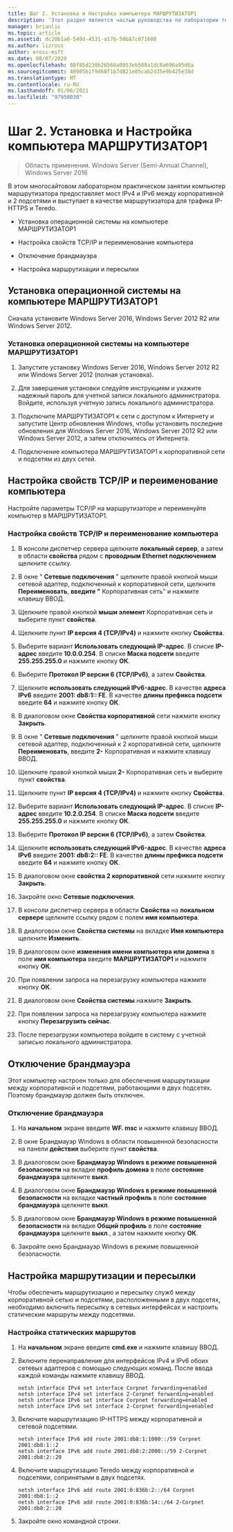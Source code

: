 ```yaml
---
title: Шаг 2. Установка и Настройка компьютера МАРШРУТИЗАТОР1
description: 'Этот раздел является частью руководства по лаборатории тестирования: демонстрация многосайтового развертывания DirectAccess для Windows Server 2016'
manager: brianlic
ms.topic: article
ms.assetid: dc20b1a0-540d-4531-a176-50b87c071600
ms.author: lizross
author: eross-msft
ms.date: 08/07/2020
ms.openlocfilehash: 88f85d230b26566a0053eb508a1dc8a696a95d6a
ms.sourcegitcommit: 40905b1f9d68f1b7d821e05cab2d35e9b425e38d
ms.translationtype: MT
ms.contentlocale: ru-RU
ms.lasthandoff: 01/06/2021
ms.locfileid: "97950030"
---
```

# <a name="step-2-install-and-configure-router1"></a>Шаг 2. Установка и Настройка компьютера МАРШРУТИЗАТОР1

>Область применения. Windows Server (Semi-Annual Channel), Windows Server 2016

В этом многосайтовом лабораторном практическом занятии компьютер маршрутизатора предоставляет мост IPv4 и IPv6 между корпоративной и 2 подсетями и выступает в качестве маршрутизатора для трафика IP-HTTPS и Teredo.

- Установка операционной системы на компьютере МАРШРУТИЗАТОР1

- Настройка свойств TCP/IP и переименование компьютера

- Отключение брандмауэра

- Настройка маршрутизации и пересылки

## <a name="install-the-operating-system-on-router1"></a>Установка операционной системы на компьютере МАРШРУТИЗАТОР1
Сначала установите Windows Server 2016, Windows Server 2012 R2 или Windows Server 2012.

### <a name="to-install-the-operating-system-on-router1"></a>Установка операционной системы на компьютере МАРШРУТИЗАТОР1

1.  Запустите установку Windows Server 2016, Windows Server 2012 R2 или Windows Server 2012 (полная установка).

2.  Для завершения установки следуйте инструкциям и укажите надежный пароль для учетной записи локального администратора. Войдите, используя учетную запись локального администратора.

3.  Подключите МАРШРУТИЗАТОР1 к сети с доступом к Интернету и запустите Центр обновления Windows, чтобы установить последние обновления для Windows Server 2016, Windows Server 2012 R2 или Windows Server 2012, а затем отключитесь от Интернета.

4.  Подключение компьютера МАРШРУТИЗАТОР1 к корпоративной сети и подсетям из двух сетей.

## <a name="configure-tcpip-properties-and-rename-the-computer"></a>Настройка свойств TCP/IP и переименование компьютера
Настройте параметры TCP/IP на маршрутизаторе и переименуйте компьютер в МАРШРУТИЗАТОР1.

### <a name="to-configure-tcpip-properties-and-rename-the-computer"></a>Настройка свойств TCP/IP и переименование компьютера

1.  В консоли диспетчер сервера щелкните **локальный сервер**, а затем в области **свойства** рядом с **проводным Ethernet подключением** щелкните ссылку.

2.  В окне " **Сетевые подключения** " щелкните правой кнопкой мыши сетевой адаптер, подключенный к корпоративной сети, щелкните **Переименовать**, **введите "** Корпоративная сеть" и нажмите клавишу ВВОД.

3.  Щелкните правой кнопкой **мыши элемент** Корпоративная сеть и выберите пункт **свойства**.

4.  Щелкните пункт **IP версия 4 (TCP/IPv4)** и нажмите кнопку **Свойства**.

5.  Выберите вариант **Использовать следующий IP-адрес**. В списке **IP-адрес** введите **10.0.0.254**. В списке **Маска подсети** введите **255.255.255.0** и нажмите кнопку **ОК**.

6.  Выберите **Протокол IP версии 6 (TCP/IPv6)**, а затем **Свойства**.

7.  Щелкните **использовать следующий IPv6-адрес**. В качестве **адреса IPv6** введите **2001: db8:1:: FE**. В качестве **длины префикса подсети** введите **64** и нажмите кнопку **ОК**.

8.  В диалоговом окне **Свойства корпоративной** сети нажмите кнопку **Закрыть**.

9. В окне " **Сетевые подключения** " щелкните правой кнопкой мыши сетевой адаптер, подключенный к 2 корпоративной сети, щелкните **Переименовать**, введите **2-** Корпоративная и нажмите клавишу ВВОД.

10. Щелкните правой кнопкой мыши **2-** Корпоративная сеть и выберите пункт **свойства**.

11. Щелкните пункт **IP версия 4 (TCP/IPv4)** и нажмите кнопку **Свойства**.

12. Выберите вариант **Использовать следующий IP-адрес**. В списке **IP-адрес** введите **10.2.0.254**. В списке **Маска подсети** введите **255.255.255.0** и нажмите кнопку **ОК**.

13. Выберите **Протокол IP версии 6 (TCP/IPv6)**, а затем **Свойства**.

14. Щелкните **использовать следующий IPv6-адрес**. В качестве **адреса IPv6** введите **2001: db8:2:: FE**. В качестве **длины префикса подсети** введите **64** и нажмите кнопку **ОК**.

15. В диалоговом окне **свойства 2 корпоративной** сети нажмите кнопку **Закрыть**.

16. Закройте окно **Сетевые подключения**.

17. В консоли диспетчер сервера в области **Свойства** на **локальном сервере** щелкните ссылку рядом с полем **имя компьютера**.

18. В диалоговом окне **Свойства системы** на вкладке **Имя компьютера** щелкните **Изменить**.

19. В диалоговом окне **изменения имени компьютера или домена** в поле **имя компьютера** введите **МАРШРУТИЗАТОР1** и нажмите кнопку **ОК**.

20. При появлении запроса на перезагрузку компьютера нажмите кнопку **ОК**.

21. В диалоговом окне **Свойства системы** нажмите **Закрыть**.

22. При появлении запроса на перезагрузку компьютера нажмите кнопку **Перезагрузить сейчас**.

23. После перезагрузки компьютера войдите в систему с учетной записью локального администратора.

## <a name="turn-off-the-firewall"></a>Отключение брандмауэра
Этот компьютер настроен только для обеспечения маршрутизации между корпоративной и подсетями, работающими в двух подсетях. Поэтому брандмауэр должен быть отключен.

### <a name="to-turn-off-the-firewall"></a>Отключение брандмауэра

1.  На **начальном** экране введите **WF. msc** и нажмите клавишу ВВОД.

2.  В окне Брандмауэр Windows в области повышенной безопасности на панели **действия** выберите пункт **свойства**.

3.  В диалоговом окне **Брандмауэр Windows в режиме повышенной безопасности** на вкладке **профиль домена** в поле **состояние брандмауэра** щелкните **выкл**.

4.  В диалоговом окне **Брандмауэр Windows в режиме повышенной безопасности** на вкладке **частный профиль** в поле **состояние брандмауэра** щелкните **выкл**.

5.  В диалоговом окне **Брандмауэр Windows в режиме повышенной безопасности** на вкладке **Общий профиль** в поле **состояние брандмауэра** щелкните **выкл**., а затем нажмите кнопку **ОК**.

6.  Закройте окно Брандмауэр Windows в режиме повышенной безопасности.

## <a name="configure-routing-and-forwarding"></a>Настройка маршрутизации и пересылки
Чтобы обеспечить маршрутизацию и пересылку служб между корпоративной сетью и подсетями, расположенными в двух подсетях, необходимо включить пересылку в сетевых интерфейсах и настроить статические маршруты между подсетями.

### <a name="to-configure-static-routes"></a>Настройка статических маршрутов

1.  На **начальном** экране введите **cmd.exe** и нажмите клавишу ВВОД.

2.  Включите перенаправление для интерфейсов IPv4 и IPv6 обоих сетевых адаптеров с помощью следующих команд. После ввода каждой команды нажмите клавишу ВВОД.

    ```
    netsh interface IPv4 set interface Corpnet forwarding=enabled
    netsh interface IPv4 set interface 2-Corpnet forwarding=enabled
    netsh interface IPv6 set interface Corpnet forwarding=enabled
    netsh interface IPv6 set interface 2-Corpnet forwarding=enabled
    ```

3.  Включите маршрутизацию IP-HTTPS между корпоративной и сетевой подсетями.

    ```
    netsh interface IPv6 add route 2001:db8:1:1000::/59 Corpnet 2001:db8:1::2
    netsh interface IPv6 add route 2001:db8:2:2000::/59 2-Corpnet 2001:db8:2::20
    ```

4.  Включите маршрутизацию Teredo между корпоративной и подсетями, сопринятыми в двух подсетях.

    ```
    netsh interface IPv6 add route 2001:0:836b:2::/64 Corpnet 2001:db8:1::2
    netsh interface IPv6 add route 2001:0:836b:14::/64 2-Corpnet 2001:db8:2::20
    ```

5.  Закройте окно командной строки.
